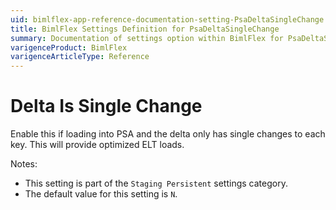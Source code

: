 ```yaml
---
uid: bimlflex-app-reference-documentation-setting-PsaDeltaSingleChange
title: BimlFlex Settings Definition for PsaDeltaSingleChange
summary: Documentation of settings option within BimlFlex for PsaDeltaSingleChange
varigenceProduct: BimlFlex
varigenceArticleType: Reference
---
```


# Delta Is Single Change

Enable this if loading into PSA and the delta only has single changes to each key. This will provide optimized ELT loads.

Notes:
* This setting is part of the `Staging Persistent` settings category.
 * The default value for this setting is `N`.